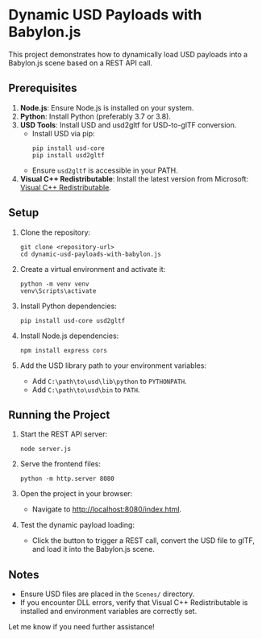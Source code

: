 # Dynamic USD Payloads with Babylon.js

This project demonstrates how to dynamically load USD payloads into a Babylon.js scene based on a REST API call.

## Prerequisites

1. **Node.js**: Ensure Node.js is installed on your system.
2. **Python**: Install Python (preferably 3.7 or 3.8).
3. **USD Tools**: Install USD and usd2gltf for USD-to-glTF conversion.
   - Install USD via pip:
     ```
     pip install usd-core
     pip install usd2gltf
     ```
   - Ensure `usd2gltf` is accessible in your PATH.
4. **Visual C++ Redistributable**: Install the latest version from Microsoft:
   [Visual C++ Redistributable](https://learn.microsoft.com/en-us/cpp/windows/latest-supported-vc-redist).

## Setup

1. Clone the repository:
   ```
   git clone <repository-url>
   cd dynamic-usd-payloads-with-babylon.js
   ```

2. Create a virtual environment and activate it:
   ```
   python -m venv venv
   venv\Scripts\activate
   ```

3. Install Python dependencies:
   ```
   pip install usd-core usd2gltf
   ```

4. Install Node.js dependencies:
   ```
   npm install express cors
   ```

5. Add the USD library path to your environment variables:
   - Add `C:\path\to\usd\lib\python` to `PYTHONPATH`.
   - Add `C:\path\to\usd\bin` to `PATH`.

## Running the Project

1. Start the REST API server:
   ```
   node server.js
   ```

2. Serve the frontend files:
   ```
   python -m http.server 8080
   ```

3. Open the project in your browser:
   - Navigate to [http://localhost:8080/index.html](http://localhost:8080/index.html).

4. Test the dynamic payload loading:
   - Click the button to trigger a REST call, convert the USD file to glTF, and load it into the Babylon.js scene.

## Notes

- Ensure USD files are placed in the `Scenes/` directory.
- If you encounter DLL errors, verify that Visual C++ Redistributable is installed and environment variables are correctly set.

Let me know if you need further assistance!